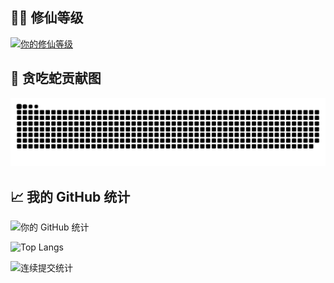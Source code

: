 
## 🧙‍♂️ 修仙等级

[![你的修仙等级](https://github-immortality.vercel.app/api?username=lxshun66)](https://github.com/IceEnd)

## 🐍 贪吃蛇贡献图

![贪吃蛇贡献图](https://github.com/Platane/snk/raw/output/github-contribution-grid-snake.svg)

## 📈 我的 GitHub 统计

![你的 GitHub 统计](https://github-readme-stats.vercel.app/api?username=lxshun66&show_icons=true&theme=radical)

![Top Langs](https://github-readme-stats.vercel.app/api/top-langs/?username=lxshun66&layout=compact)

![连续提交统计](https://streak-stats.demolab.com/?user=lxshun66&theme=radical)

